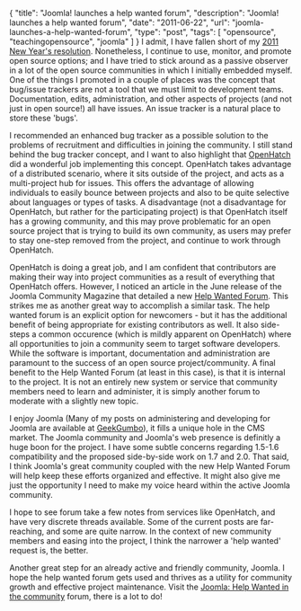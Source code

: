 {
  "title": "Joomla! launches a help wanted forum",
  "description": "Joomla! launches a help wanted forum",
  "date": "2011-06-22",
  "url": "joomla-launches-a-help-wanted-forum",
  "type": "post",
  "tags": [
    "opensource",
    "teachingopensource",
    "joomla"
  ]
}
I admit, I have fallen short of my [2011 New Year's resolution](http://imperialwicket.com/new-years-resolution-more-open-source-participation).  Nonetheless, I continue to use, monitor, and promote open source options; and I have tried to stick around as a passive observer in a lot of the open source communities in which I initially embedded myself.  One of the things I promoted in a couple of places was the concept that bug/issue trackers are not a tool that we must limit to development teams.  Documentation, edits, administration, and other aspects of projects (and not just in open source!) all have issues.  An issue tracker is a natural place to store these 'bugs'.

I recommended an enhanced bug tracker as a possible solution to the problems of recruitment and difficulties in joining the community.  I still stand behind the bug tracker concept, and I want to also highlight that [OpenHatch](http://openhatch.org/) did a wonderful job implementing this concept.  OpenHatch takes advantage of a distributed scenario, where it sits outside of the project, and acts as a multi-project hub for issues.  This offers the advantage of allowing individuals to easily bounce between projects and also to be quite selective about languages or types of tasks.  A disadvantage (not a disadvantage for OpenHatch, but rather for the participating project) is that OpenHatch itself has a growing community, and this may prove problematic for an open source project that is trying to build its own community, as users may prefer to stay one-step removed from the project, and continue to work through OpenHatch.

OpenHatch is doing a great job, and I am confident that contributors are making their way into project communities as a result of everything that OpenHatch offers.  However, I noticed an article in the June release of the Joomla Community Magazine that detailed a new [Help Wanted Forum](http://magazine.joomla.org/issues/Issue-June-2011/item/488-Joomla-project-wants-you).  This strikes me as another great way to accomplish a similar task.  The help wanted forum is an explicit option for newcomers - but it has the additional benefit of being appropriate for existing contributors as well.  It also side-steps a common occurence (which is mildly apparent on OpenHatch) where all opportunities to join a community seem to target software developers.  While the software is important, documentation and administration are paramount to the success of an open source project/community.  A final benefit to the Help Wanted Forum (at least in this case), is that it is internal to the project.  It is not an entirely new system or service that community members need to learn and administer, it is simply another forum to moderate with a slightly new topic.

I enjoy Joomla (Many of my posts on administering and developing for Joomla are available at [GeekGumbo](http://www.geekgumbo.com/category/webdev/joomla/)), it fills a unique hole in the CMS market.  The Joomla community and Joomla's web presence is definitly a huge boon for the project.  I have some subtle concerns regarding 1.5-1.6 compatibility and the proposed side-by-side work on 1.7 and 2.0\.  That said, I think Joomla's great community coupled with the new Help Wanted Forum will help keep these efforts organized and effective.  It might also give me just the opportunity I need to make my voice heard within the active Joomla community.  

I hope to see forum take a few notes from services like OpenHatch, and have very discrete threads available.  Some of the current posts are far-reaching, and some are quite narrow.  In the context of new community members and easing into the project, I think the narrower a 'help wanted' request is, the better.

Another great step for an already active and friendly community, Joomla.  I hope the help wanted forum gets used and thrives as a utility for community growth and effective project maintenance.  Visit the [Joomla: Help Wanted in the community](http://forum.joomla.org/viewforum.php?f=681) forum, there is a lot to do!
